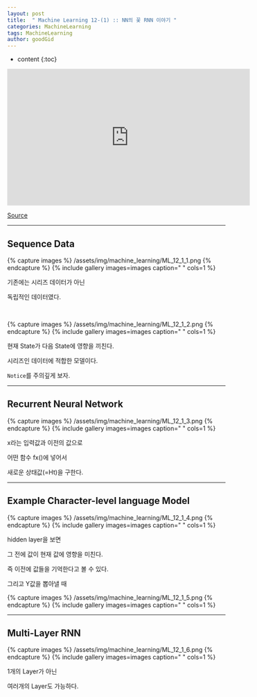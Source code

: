 ```yaml
---
layout: post
title:  " Machine Learning 12-(1) :: NN의 꽃 RNN 이야기 "
categories: MachineLearning
tags: MachineLearning
author: goodGid
---
```

* content
{:toc}


<iframe width="560" height="315" src="https://www.youtube.com/embed/-SHPG_KMUkQ" frameborder="0" allow="autoplay; encrypted-media" allowfullscreen></iframe>

[Source](https://github.com/nlintz/TensorFlow-Tutorials)

---

## Sequence Data

{% capture images %}
/assets/img/machine_learning/ML_12_1_1.png
{% endcapture %}
{% include gallery images=images caption=" " cols=1 %} 


기존에는 시리즈 데이터가 아닌 

독립적인 데이터였다.


<br>


{% capture images %}
/assets/img/machine_learning/ML_12_1_2.png
{% endcapture %}
{% include gallery images=images caption=" " cols=1 %} 

현재 State가 다음 State에 영향을 끼친다.
 
시리즈인 데이터에 적합한 모델이다.

`Notice`를 주의깊게 보자.


---

## Recurrent Neural Network

{% capture images %}
/assets/img/machine_learning/ML_12_1_3.png
{% endcapture %}
{% include gallery images=images caption=" " cols=1 %} 

x라는 입력값과 이전의 값으로 

어떤 함수 fx()에 넣어서

새로운 상태값(=Ht)을 구한다.

---


## Example Character-level language Model

{% capture images %}
/assets/img/machine_learning/ML_12_1_4.png
{% endcapture %}
{% include gallery images=images caption=" " cols=1 %} 

hidden layer을 보면

그 전에 값이 현재 값에 영향을 미친다.

즉 이전에 값들을 기억한다고 볼 수 있다.


그리고 Y값을 뽑아낼 때

{% capture images %}
/assets/img/machine_learning/ML_12_1_5.png
{% endcapture %}
{% include gallery images=images caption=" " cols=1 %} 

---

## Multi-Layer RNN

{% capture images %}
/assets/img/machine_learning/ML_12_1_6.png
{% endcapture %}
{% include gallery images=images caption=" " cols=1 %} 


1개의 Layer가 아닌

여러개의 Layer도 가능하다.